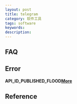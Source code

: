 ```yaml
---
layout: post
title: telegram
category: 软件工具
tags: software
keywords: 
description: 
---
```


## FAQ

## Error

#### API_ID_PUBLISHED_FLOOD[More](https://core.telegram.org/api/obtaining_api_id)

## Reference

